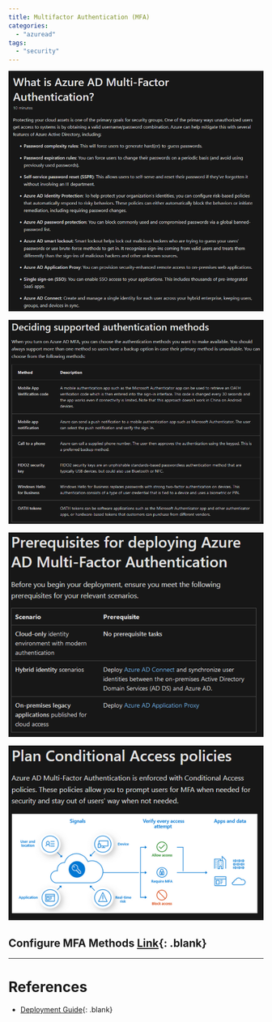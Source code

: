 ```yaml
---
title: Multifactor Authentication (MFA)
categories: 
  - "azuread"
tags: 
  - "security"
---
```


![Large](/assets/images/azure/az_ad_mfa.png)

![Large](/assets/images/azure/az_ad_mfa_02.png)

![Large](/assets/images/azure/az_ad_mfa_03.png)

![Large](/assets/images/azure/az_ad_mfa_04.png)

## Configure MFA Methods [Link](https://learn.microsoft.com/en-us/training/modules/secure-aad-users-with-mfa/5-configure-authentication-methods){: .blank}



---
# References
- [Deployment Guide](https://learn.microsoft.com/en-us/azure/active-directory/authentication/howto-mfa-getstarted#enforcing-registration){: .blank}